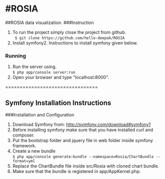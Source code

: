 #ROSIA
=====

##ROSIA data visualization.
###Instruction
1. To run the project simply close the project from github.<br>
    ``` $ git clone https://github.com/hello-deepak/ROSIA```
2. Install symfony2. Instructions to install symfony given below.

### Running
1. Run the server using.<br>
   ```$ php app/console server:run```
2. Open your browser and type "localhost:8000".


================================

## Symfony Installation Instructions

###Installation and Configuration
1. Download Symfony from:
    http://symfony.com/download#symfony1
2. Before installing symfony make sure that you have installed curl and composer.
3. Put the bootstrap folder and jquery file in web folder inside symfony framework.
4. Create a new bundle <br>
   ```$ php app/console generate:bundle --namespace=Rosia/ChartBundle --format=yml```
5. Replace the ChartBundle file inside src/Rosia with cloned chart bundle.
6. Make sure that the bundle is registered in app/AppKernel.php.
